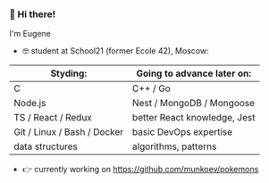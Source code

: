 ### 👋 Hi there!

I'm Eugene

- 🤓 student at School21 (former Ecole 42), Moscow:

| Styding:                    | Going to advance later on:     |
| --------------------------- | ------------------------------ |
| C                           | C++ / Go                       |
| Node.js                     | Nest / MongoDB / Mongoose      |
| TS / React / Redux          | better React knowledge, Jest   |
| Git / Linux / Bash / Docker | basic DevOps expertise         |
| data structures             | algorithms, patterns           |

- 👉 currently working on https://github.com/munkoev/pokemons
